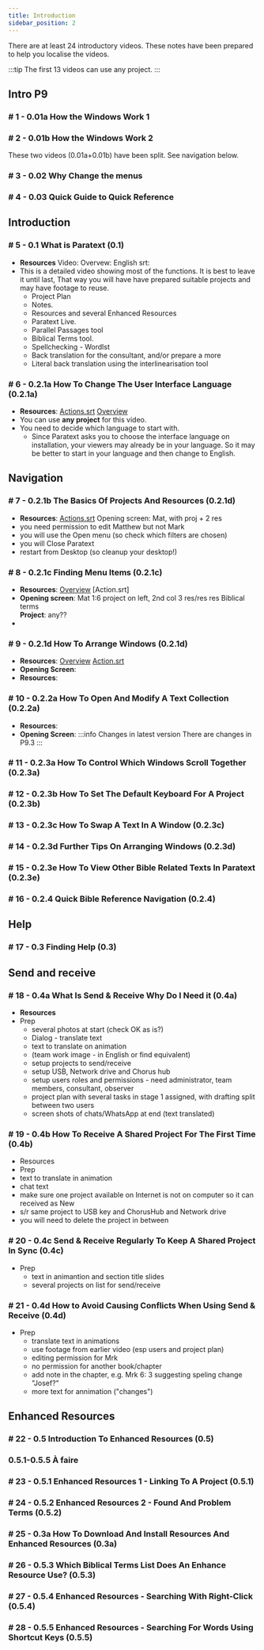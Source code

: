 ```yaml
---
title: Introduction
sidebar_position: 2
---
```


There are at least 24 introductory videos. These notes have been prepared to help you localise the videos. 

:::tip
The first 13 videos can use any project.
:::

## Intro P9
### \# 1 - 0.01a	How the Windows Work 1
### \# 2 - 0.01b	How the Windows Work 2
These two videos (0.01a+0.01b) have been split. See navigation below.
### \# 3 - 0.02	Why Change the menus

### \# 4 - 0.03	Quick Guide to Quick Reference

## Introduction
### \# 5 -	0.1	What is Paratext (0.1)
- **Resources** Video: 
Overvew: 
English srt:
- This is a detailed video showing most of the functions. It is best to leave it until last, That way you will have have prepared suitable projects and may have footage to reuse.
  -   Project Plan
  -   Notes.
  -   Resources and several Enhanced Resources 
  -   Paratext Live.
  -   Parallel Passages tool
  -   Biblical Terms tool.
  -   Spellchecking - Wordlst
  -   Back translation for the consultant, and/or prepare a more 
  -   Literal back translation using the interlinearisation tool

### \# 6 -	0.2.1a	How To Change The User Interface Language (0.2.1a)
- **Resources**: [Actions.srt](https://drive.google.com/file/d/1hEjpYx-P-NpScsRiBwO-kadRXR7Ga-Ty/view?usp=sharing)
[Overview](https://docs.google.com/spreadsheets/d/1cGMmFm7l19GTHg7vvKA1bQMjRRCfKacJ/edit?usp=sharing&ouid=103165771678697843902&rtpof=true&sd=true)
- You can use **any project** for this video.
- You need to decide which language to start with.  
    -  Since Paratext asks you to choose the interface language on installation, your viewers may already be in your language. So it may be better to start in your language and then change to English.

## Navigation
### \# 7 -	0.2.1b	The Basics Of Projects And Resources (0.2.1d)
- **Resources**: [Actions.srt](https://drive.google.com/file/d/1hEjpYx-P-NpScsRiBwO-kadRXR7Ga-Ty/view?usp=sharing)
Opening screen: Mat, with proj + 2 res  
- you need permission to edit Matthew but not Mark
- you will use the Open menu (so check which filters are chosen)
- you will Close Paratext
- restart from Desktop (so cleanup your desktop!)

### \# 8 - 0.2.1c	Finding Menu Items (0.2.1c)
- **Resources**: [Overview](https://jennibeadle.github.io/paratextmanual/docs/next/Video-summaries/navigation/0.2.1a)
[Action.srt]   
- **Opening screen**: Mat 1:6 project on left, 2nd col 3 res/res res Biblical terms   
**Project**: any??
- 

### \# 9 - 0.2.1d	How To Arrange Windows (0.2.1d)
- **Resources**: [Overview](https://drive.google.com/file/d/1XgF88AYJcwdz89SKQ5nj0-0riR_CnQxW/view?usp=sharing) [Action.srt](https://drive.google.com/file/d/1suyguV5hxTU7dEGT_RMBoIRLeFLLjfdK/view?usp=sharing)  
- **Opening Screen**: 
- **Resources**:  

### \# 10 - 0.2.2a	How To Open And Modify A Text Collection (0.2.2a)
- **Resources**:  
- **Opening Screen**: 
:::info Changes in latest version
There are changes in P9.3
:::
### \# 11 - 0.2.3a	How To Control Which Windows Scroll Together (0.2.3a)
### \# 12 - 0.2.3b	How To Set The Default Keyboard For A Project (0.2.3b)
### \# 13 - 0.2.3c	How To Swap A Text In A Window (0.2.3c)
### \# 14 - 0.2.3d	Further Tips On Arranging Windows (0.2.3d)
### \# 15 - 0.2.3e	How To View Other Bible Related Texts In Paratext (0.2.3e)
### \# 16 - 0.2.4	Quick Bible Reference Navigation (0.2.4)

## Help
### \# 17 - 0.3	Finding Help (0.3)

## Send and receive
### \# 18 - 0.4a	What Is Send & Receive Why Do I Need it (0.4a)
- **Resources**
- Prep
  - several photos at start (check OK as is?)
  - Dialog - translate text
  - text to translate on animation
  - (team work image - in English or find equivalent)
  - setup projects to send/receive
  - setup USB, Network drive and Chorus hub
  - setup users roles and permissions - need administrator, team members, consultant, observer
  - project plan with several tasks in stage 1 assigned, with drafting split between two users
  - screen shots of chats/WhatsApp at end (text translated) 

### \# 19 - 0.4b	How To Receive A Shared Project For The First Time (0.4b)
- Resources
- Prep
- text to translate in animation
- chat text
- make sure one project available on Internet is not on computer so it can received as New
- s/r same project to USB key and ChorusHub and Network drive
- you will need to delete the project in between

### \# 20 - 0.4c	Send & Receive Regularly To Keep A Shared Project In Sync (0.4c)
- Prep
  - text in animantion and section title slides
  - several projects on list for send/receive

### \# 21 - 0.4d	How to Avoid Causing Conflicts When Using Send & Receive (0.4d)
- Prep
  - translate text in animations
  - use footage from earlier video (esp users and project plan)
  - editing permission for Mrk
  - no permission for another book/chapter
  - add note in the chapter, e.g. Mrk 6: 3 suggesting speling change "Josef?"
  - more text for annimation ("changes")

## Enhanced Resources
### \# 22 - 0.5	Introduction To Enhanced Resources (0.5)

### 0.5.1-0.5.5 À faire
### \# 23 - 0.5.1	Enhanced Resources 1 - Linking To A Project (0.5.1)
### \# 24 - 0.5.2	Enhanced Resources 2 - Found And Problem Terms (0.5.2)
### \# 25 - 0.3a	How To Download And Install Resources And Enhanced Resources (0.3a)
### \# 26 - 0.5.3	Which Biblical Terms List Does An Enhance Resource Use? (0.5.3)
### \# 27 - 0.5.4	Enhanced Resources - Searching With Right-Click (0.5.4)
### \# 28 - 0.5.5	Enhanced Resources - Searching For Words Using Shortcut Keys (0.5.5)

